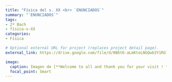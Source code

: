 ```yaml
---
title: "Física del s. XX <br> `ENUNCIADOS`"
summary: "`ENUNCIADOS`"
tags:
- 2º Bach
- física-s-XX
categories:
- Física

# Optional external URL for project (replaces project detail page).
external_link: https://drive.google.com/file/d/0B6t6-aLmKtoLNGQwb3Y1RGlSQmc/view

image:
  caption: Imagen de [**Welcome to all and thank you for your visit ! ツ**](https://pixabay.com/es/users/janeb13-725943/) en [Pixabay](https://pixabay.com/es/)
  focal_point: Smart
---
```

